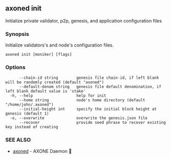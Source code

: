 ## axoned init

Initialize private validator, p2p, genesis, and application configuration files

### Synopsis

Initialize validators's and node's configuration files.

```
axoned init [moniker] [flags]
```

### Options

```
      --chain-id string        genesis file chain-id, if left blank will be randomly created (default "axoned")
      --default-denom string   genesis file default denomination, if left blank default value is 'stake'
  -h, --help                   help for init
      --home string            node's home directory (default "/home/john/.axoned")
      --initial-height int     specify the initial block height at genesis (default 1)
  -o, --overwrite              overwrite the genesis.json file
      --recover                provide seed phrase to recover existing key instead of creating
```

### SEE ALSO

* [axoned](axoned.md)	 - AXONE Daemon 👹
